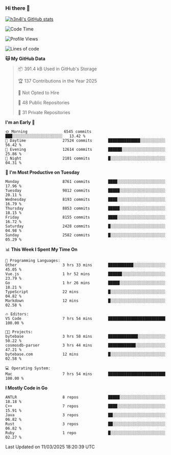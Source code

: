 ### Hi there 👋

[![h3n4l's GitHub stats](https://github-readme-stats.vercel.app/api?username=h3n4l&count_private=true&show_icons=true&theme=radical)](https://github.com/h3n4l/github-readme-stats)

<!--START_SECTION:waka-->
![Code Time](http://img.shields.io/badge/Code%20Time-2%2C089%20hrs%2016%20mins-blue)

![Profile Views](http://img.shields.io/badge/Profile%20Views-0-blue)

![Lines of code](https://img.shields.io/badge/From%20Hello%20World%20I%27ve%20Written-18.4%20million%20lines%20of%20code-blue)

**🐱 My GitHub Data** 

> 📦 391.4 kB Used in GitHub's Storage 
 > 
> 🏆 137 Contributions in the Year 2025
 > 
> 🚫 Not Opted to Hire
 > 
> 📜 48 Public Repositories 
 > 
> 🔑 31 Private Repositories 
 > 
**I'm an Early 🐤** 

```text
🌞 Morning                6545 commits        ███░░░░░░░░░░░░░░░░░░░░░░   13.42 % 
🌆 Daytime                27524 commits       ██████████████░░░░░░░░░░░   56.42 % 
🌃 Evening                12614 commits       ██████░░░░░░░░░░░░░░░░░░░   25.86 % 
🌙 Night                  2101 commits        █░░░░░░░░░░░░░░░░░░░░░░░░   04.31 % 
```
📅 **I'm Most Productive on Tuesday** 

```text
Monday                   8761 commits        ████░░░░░░░░░░░░░░░░░░░░░   17.96 % 
Tuesday                  9812 commits        █████░░░░░░░░░░░░░░░░░░░░   20.11 % 
Wednesday                8193 commits        ████░░░░░░░░░░░░░░░░░░░░░   16.79 % 
Thursday                 8853 commits        █████░░░░░░░░░░░░░░░░░░░░   18.15 % 
Friday                   8155 commits        ████░░░░░░░░░░░░░░░░░░░░░   16.72 % 
Saturday                 2428 commits        █░░░░░░░░░░░░░░░░░░░░░░░░   04.98 % 
Sunday                   2582 commits        █░░░░░░░░░░░░░░░░░░░░░░░░   05.29 % 
```


📊 **This Week I Spent My Time On** 

```text
💬 Programming Languages: 
Other                    3 hrs 33 mins       ███████████░░░░░░░░░░░░░░   45.05 % 
Vue.js                   1 hr 52 mins        ██████░░░░░░░░░░░░░░░░░░░   23.79 % 
Go                       1 hr 26 mins        █████░░░░░░░░░░░░░░░░░░░░   18.21 % 
TypeScript               22 mins             █░░░░░░░░░░░░░░░░░░░░░░░░   04.82 % 
Markdown                 12 mins             █░░░░░░░░░░░░░░░░░░░░░░░░   02.58 % 

🔥 Editors: 
VS Code                  7 hrs 54 mins       █████████████████████████   100.00 % 

🐱‍💻 Projects: 
bytebase                 3 hrs 58 mins       █████████████░░░░░░░░░░░░   50.22 % 
cosmosdb-parser          3 hrs 44 mins       ████████████░░░░░░░░░░░░░   47.21 % 
bytebase.com             12 mins             █░░░░░░░░░░░░░░░░░░░░░░░░   02.58 % 

💻 Operating System: 
Mac                      7 hrs 54 mins       █████████████████████████   100.00 % 
```

**I Mostly Code in Go** 

```text
ANTLR                    8 repos             █████░░░░░░░░░░░░░░░░░░░░   18.18 % 
C++                      7 repos             ████░░░░░░░░░░░░░░░░░░░░░   15.91 % 
Java                     3 repos             ██░░░░░░░░░░░░░░░░░░░░░░░   06.82 % 
Rust                     3 repos             ██░░░░░░░░░░░░░░░░░░░░░░░   06.82 % 
Ruby                     1 repo              █░░░░░░░░░░░░░░░░░░░░░░░░   02.27 % 
```




 Last Updated on 11/03/2025 18:20:39 UTC
<!--END_SECTION:waka-->

